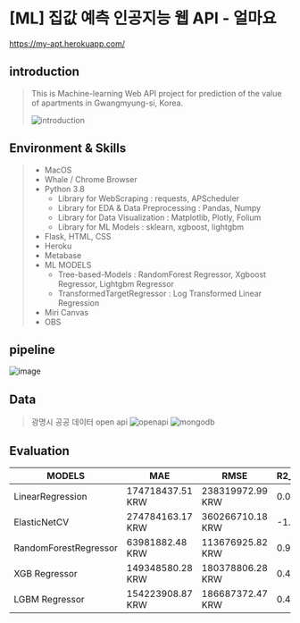 # [ML] 집값 예측 인공지능 웹 API - 얼마요
https://my-apt.herokuapp.com/

## introduction
> This is Machine-learning Web API project for prediction of the value of apartments in Gwangmyung-si, Korea.
> 
> ![introduction](https://user-images.githubusercontent.com/61719257/149120484-8308a144-2f01-43fa-a9e2-d6e39db2e834.gif)

## Environment & Skills
> - MacOS
> - Whale / Chrome Browser
> - Python 3.8
>    - Library for WebScraping : requests, APScheduler
>    - Library for EDA & Data Preprocessing : Pandas, Numpy
>    - Library for Data Visualization : Matplotlib, Plotly, Folium
>    - Library for ML Models : sklearn, xgboost, lightgbm
> - Flask, HTML, CSS
> - Heroku
> - Metabase
> - ML MODELS
>     - Tree-based-Models : RandomForest Regressor, Xgboost Regressor, Lightgbm Regressor
>     - TransformedTargetRegressor : Log Transformed Linear Regression
> - Miri Canvas
> - OBS

## pipeline
![image](https://user-images.githubusercontent.com/61719257/149119826-169cded8-df6b-4c08-ac3b-c5372c0fd07c.png)

## Data
> 광명시 공공 데이터 open api
![openapi](https://user-images.githubusercontent.com/61719257/149121212-cd8dcc58-427c-4843-b382-316ce44f0bce.gif)
![mongodb](https://user-images.githubusercontent.com/61719257/149121228-f84a3828-c7e5-4cdb-881b-61961c768994.gif)

## Evaluation
|MODELS   |MAE    |RMSE   |R2_SCORE   |
|---------|-------|-------|-----------|
|LinearRegression|174718437.51 KRW|238319972.99 KRW|0.08|
|ElasticNetCV|274784163.17 KRW|360266710.18 KRW|-1.1|
|RandomForestRegressor|63981882.48 KRW|113676925.82 KRW|0.9|
|XGB Regressor|149348580.28 KRW|180378806.28 KRW|0.47|
|LGBM Regressor|154223908.87 KRW|186687372.47 KRW|0.44|
